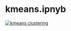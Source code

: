 # kmeans.ipnyb
[![kmeans clustering](https://colab.research.google.com/drive/1QoUNJFyTp89b68UuUEhZ-6kL_YWLsltr?hl=id#scrollTo=He4db14bKUIP)](https://colab.research.google.com/drive/1QoUNJFyTp89b68UuUEhZ-6kL_YWLsltr?hl=id#scrollTo=He4db14bKUIP)
